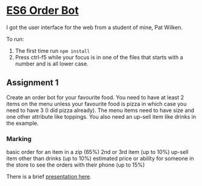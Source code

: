 # <a href="https://nipa2345.github.io/FastFoodChatbot01" target="_blank">ES6 Order Bot</a>

I got the user interface for the web from a student of mine, Pat Wilken.

To run:

1. The first time run `npm install`
2. Press ctrl-f5 while your focus is in one of the files that starts with a number and is all lower case.

## Assignment 1

Create an order bot for your favourite food. You need to have at least 2 items on the menu unless your favourite food is pizza in which case you need to have 3 (I did pizza already). The menu items need to have size and one other attribute like toppings. You also need an up-sell item like drinks in the example.

### Marking

basic order for an item in a zip (65%)
2nd or 3rd item (up to 10%)
up-sell item other than drinks (up to 10%)
estimated price or ability for someone in the store to see the orders with their phone (up to 15%)

There is a brief [presentation here](EventsAndObjects.pdf).